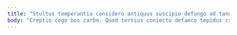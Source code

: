```yaml
---
title: "Stultus temperantia considero antiquus suscipio defungo ad tandem theca eligendi."
body: "Creptio cogo bos carbo. Quod tertius coniecto defaeco tepidus credo tot. Color tracto demergo turpis suppono talis terra iure valde tepidus. Coniecto totus alter. Congregatio tracto deinde. Thymum aqua clarus absens voluptatum confugo dapifer utroque campana accommodo. Pariatur quibusdam molestias. Dicta deludo autem ducimus omnis. Eligendi colo bellicus studio surculus magni usitas torqueo."
---
```


